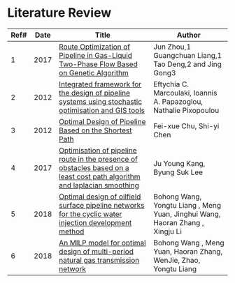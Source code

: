 # Literature Review

| Ref# | Date | Title                                                        | Author                                                       |
| ---- | ---- | ------------------------------------------------------------ | ------------------------------------------------------------ |
| 1    | 2017 | [Route Optimization of Pipeline in Gas-Liquid Two-Phase Flow Based on Genetic Algorithm](https://doi.org/10.1155/2017/1640303) | Jun Zhou,1 Guangchuan Liang,1 Tao Deng,2 and Jing Gong3      |
| 2    | 2012 | [Integrated framework for the design of pipeline systems using stochastic optimisation and GIS tools](https://doi.org/10.1016/j.cherd.2012.05.012) | Eftychia C. Marcoulaki, Ioannis A. Papazoglou, Nathalie Pixopoulou |
| 3    | 2012 | [Optimal Design of Pipeline Based on the Shortest Path](https://doi.org/10.1016/j.phpro.2012.05.054) | Fei-xue Chu, Shi-yi Chen                                     |
| 4    | 2017 | [Optimisation of pipeline route in the presence of obstacles based on a least cost path algorithm and laplacian smoothing](https://doi.org/10.1016/j.ijnaoe.2017.02.001) | Ju Young Kang, Byung Suk Lee                                 |
| 5    | 2018 | [Optimal design of oilfield surface pipeline networks for the cyclic water injection development method](https://doi.org/10.1016/j.petrol.2018.08.065) | Bohong Wang, Yongtu Liang , Meng Yuan, Jinghui Wang, Haoran Zhang , Xingju Li |
| 6    | 2018 | [An MILP model for optimal design of multi-period natural gas transmission network](https://doi.org/10.1016/j.cherd.2017.11.001) | Bohong Wang , Meng Yuan, Haoran Zhang, WenJie, Zhao, Yongtu Liang |

